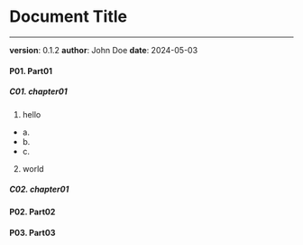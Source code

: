 # Document Title
---
**version**: 0.1.2
**author**: John Doe
**date**: 2024-05-03


#### P01. Part01
##### C01. chapter01
1. hello
- a.
- b.
- c.

2. world

##### C02. chapter01


#### P02. Part02


#### P03. Part03
